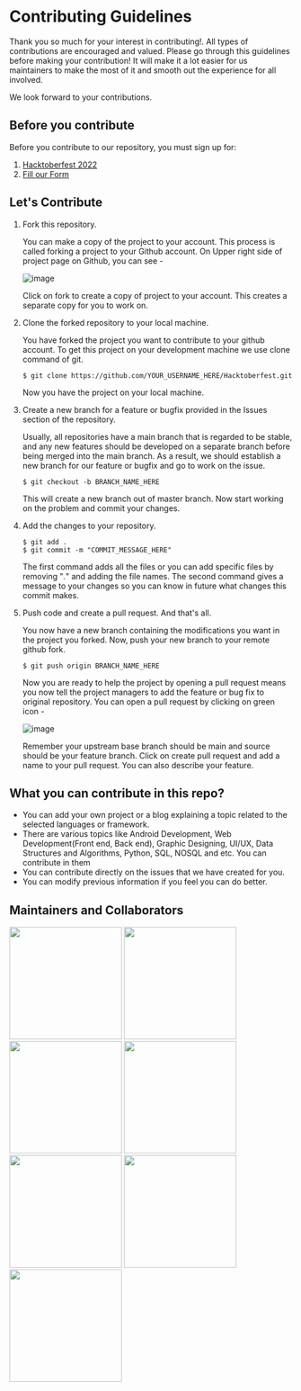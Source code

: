 # Contributing Guidelines

Thank you so much for your interest in contributing!. All types of contributions are encouraged and valued. Please go through this guidelines before making your contribution! It will make it a lot easier for us maintainers to make the most of it and smooth out the experience for all involved.

We look forward to your contributions.

## Before you contribute

Before you contribute to our repository, you must sign up for:

1. [Hacktoberfest 2022](https://hacktoberfest.com/auth/)
2. [Fill our Form](https://forms.gle/o7rD1E5LkuHkb8bE7)

## Let's Contribute

1.  Fork this repository.

    You can make a copy of the project to your account. This process is called forking a project to your Github account. On Upper right side of project page on Github, you can see -

    ![image](https://user-images.githubusercontent.com/97826441/193424224-19ff62d0-fe61-450b-89ec-c75668d9639e.png)

    Click on fork to create a copy of project to your account. This creates a separate copy for you to work on.

1.  Clone the forked repository to your local machine.

    You have forked the project you want to contribute to your github account. To get this project on your development machine we use clone command of git.

    ```
    $ git clone https://github.com/YOUR_USERNAME_HERE/Hacktoberfest.git
    ```

    Now you have the project on your local machine.

1.  Create a new branch for a feature or bugfix provided in the Issues section of the repository.

    Usually, all repositories have a main branch that is regarded to be stable, and any new features should be developed on a separate branch before being merged into the main branch. As a result, we should establish a new branch for our feature or bugfix and go to work on the issue.

    ```
    $ git checkout -b BRANCH_NAME_HERE
    ```

    This will create a new branch out of master branch. Now start working on the problem and commit your changes.

1.  Add the changes to your repository.

    ```
    $ git add .
    $ git commit -m "COMMIT_MESSAGE_HERE"
    ```

    The first command adds all the files or you can add specific files by removing "_._" and adding the file names.
    The second command gives a message to your changes so you can know in future what changes this commit makes.

1.  Push code and create a pull request. And that's all.

    You now have a new branch containing the modifications you want in the project you forked. Now, push your new branch to your remote github fork.

    ```
    $ git push origin BRANCH_NAME_HERE
    ```

    Now you are ready to help the project by opening a pull request means you now tell the project managers to add the feature or bug fix to original repository. You can open a pull request by clicking on green icon -

    ![image](https://user-images.githubusercontent.com/97826441/193424306-c7c9c106-c753-46e7-a9bb-9876ed27b959.png)

    Remember your upstream base branch should be main and source should be your feature branch. Click on create pull request and add a name to your pull request. You can also describe your feature.

## What you can contribute in this repo?

-   You can add your own project or a blog explaining a topic related to the selected languages or framework.
-   There are various topics like Android Development, Web Development(Front end, Back end), Graphic Designing, UI/UX, Data Structures and Algorithms, Python, SQL, NOSQL and etc. You can contribute in them
-   You can contribute directly on the issues that we have created for you.
-   You can modify previous information if you feel you can do better.

## Maintainers and Collaborators

[<img src="https://user-images.githubusercontent.com/97826441/193492836-8446605e-8915-4967-84e3-3d5498a807df.png" width=200 />](https://gdsc.community.dev/maharishi-markandeshwar-deemed-to-be-university-mullana/)
[<img src="https://user-images.githubusercontent.com/97826441/193493042-0af865ae-2489-4a55-a626-0a3b1785f6e5.png" width=200 />](https://gdsc.community.dev/government-engineering-college-rajkot/)
[<img src="https://user-images.githubusercontent.com/97826441/193493174-9e85f94f-bda3-4003-807f-92bdda168659.png" width=200 />](https://gdsc.community.dev/baba-banda-singh-bahadur-engineering-college-fatehgarh-sahib/)
[<img src="https://user-images.githubusercontent.com/97826441/193493245-31ad5ec6-5565-4319-bac3-acf94e00be79.png" width=200 />](https://gdsc.community.dev/j-c-bose-university-of-science-and-technology-faridabad/)
[<img src="https://user-images.githubusercontent.com/97826441/193493297-6827388b-c81b-4a60-aea3-214e826010f6.png" width=200 />](https://gdsc.community.dev/delhi-technical-campus-greater-noida/)
[<img src="https://user-images.githubusercontent.com/97826441/193493369-e293a3cc-c1d1-47f2-8adc-180e5ced55a1.png" width=200 />](https://gdsc.community.dev/cooch-behar-government-engineering-college-cooch-behar/)
[<img src="https://user-images.githubusercontent.com/97826441/193493405-ec02da9c-2b30-4f61-bfac-a56e1f161d3f.png" width=200 />](https://gdsc.community.dev/nalanda-college-of-engineering-chandi/)
